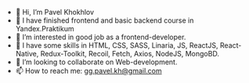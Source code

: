 - 👋 Hi, I’m Pavel Khokhlov
- 👀 I have finished frontend and basic backend course in Yandex.Praktikum
- 👀 I’m interested in good job as a frontend-developer.
- 🌱 I have some skills in HTML, CSS, SASS, Linaria, JS, ReactJS, React-Native, Redux-Toolkit, Recoil, Fetch, Axios, NodeJS, MongoBD.
- 💞️ I’m looking to collaborate on Web-development.
- 📫 How to reach me: gg.pavel.kh@gmail.com

<!---
Pavel-Khokhlov/Pavel-Khokhlov is a ✨ special ✨ repository because its `README.md` (this file) appears on your GitHub profile.
You can click the Preview link to take a look at your changes.
--->
